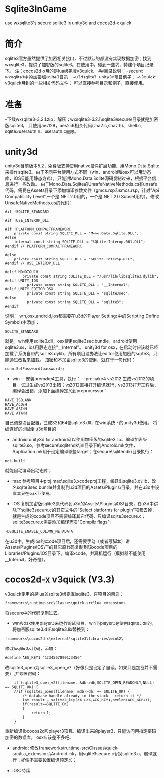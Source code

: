 # Sqlite3InGame
use wxsqlite3's secure sqilte3 in unity3d and cocos2d-x quick

简介
======
sqlite3官方虽然提供了加密相关接口，不过默认的都没有实现数据加密；找到wxsqlite3，提供了加密版的sqlite3。在使用中，碰到一些坑，特建个项目记录下。
注：cocos2d-x用的是lua绑定版v3quick。
##目录说明：
-secure: wxsqlite3中的加密版sqlite3目录；
-u3dsqlite3: unity3d项目例子；
-v3quick: v3quick用到的一些相关代码文件；
可以直接参考目录和例子，直接使用。

准备
=====
-下载wxsqlite3-3.2.1.zip，解压；wxsqlite3-3.2.1\sqlite3\secure\目录就是加密版sqlite3。
只使用aes128，aes256相关代码(sha2.c,sha2.h)、shell.c、sqlite3userauth.h、userauth.c删除。

unity3d
=======
unity3d当前版本5.2，免费版支持使用native插件扩展功能。用Mono.Data.Sqlite来操作sqlite3。由于不同平台使用方式不同（win、android和osx可以用动态库，iOS只能用静态方式），只能讲Mono.Data.Sqlite源码复制过来，根据平台信息进行一些改动。
由于Mono.Data.Sqlite的UnsafeNativeMethods.cs有unsafe代码，需要在Assets目录下添加编译参数文件（gmcs.rsp和smcs.rsp，针对"Api Compatibility Level",一个是.NET 2.0用的，一个是.NET 2.0 Subset用的）。修改UnsafeNativeMethods.cs的代码：
```
#if !SQLITE_STANDARD

#if !USE_INTEROP_DLL

#if !PLATFORM_COMPACTFRAMEWORK
    private const string SQLITE_DLL = "Mono.Data.Sqlite.DLL";
#else
    internal const string SQLITE_DLL = "SQLite.Interop.061.DLL";
#endif // PLATFORM_COMPACTFRAMEWORK

#else
    private const string SQLITE_DLL = "SQLite.Interop.DLL";
#endif // USE_INTEROP_DLL

#elif MONOTOUCH
        private const string SQLITE_DLL = "/usr/lib/libsqlite3.dylib";
#elif UNITY_IOS
          private const string SQLITE_DLL = "__Internal";
#elif UNITY_EDITOR_OSX
          private const string SQLITE_DLL = "sqlite3sec";
#else
          private const string SQLITE_DLL = "sqlite3";
#endif
```
说明：
win,osx,android,ios都需要在u3d的Player Settings中的Scripting Define Symbols中添加：
```
SQLITE_STANDARD
```
就是，win使用sqlite3.dll，osx使用sqlite3sec.bundle，android使用sqlite3.so，ios用静态连接"__Internal"。
unity3d for osx，在启动时应该就已经加载了系统自带的sqlite3.dylib，所有项目没办法让editor使用加密的sqlite3，只能通过改名来加载。
加密和不加密sqlite3的使用，就在于一句代码：
```
conn.SetPassword(password);
```

- win
-- 安装premake4工具，执行：
--premake4 vs2012
生成vs2012的项目，试过生成vs2013出错；vs2012直接打开编译就行，vs2013打开工程后，编译会出错，添加下面编译定义到preprocessor：
```
HAVE_ISBLANK
HAVE_ACOSH
HAVE_ASINH
HAVE_ATANH
```
自己调整项目配置，生成32和64位sqlite3.dll，在win系统下的unity3d使用。
将编译好的dll放到u3d项目的

- android
unity3d for android可以使用加密版的sqlite3.so。编译加密版sqlite3.so，参考secure\sqlitendk\jni目录下的Android.mk文件，Application.mk用于设定编译哪些target；在secure\sqlitendk\目录执行：
```
ndk-build
```
就能自动编译出动态库；

- mac
参考项目中proj.mac\sqlite3.xcodeproj工程，编译出sqlite3.dylib，改名sqlite3sec.bundle并复制到u3d项目的Assets\Plugins\目录，并在u3d中设置其只在osx下使用。

- iOS
复制加密版sqlite3原代码到u3d的Assets\Plugins\iOS\目录，在u3d中讲除了sqlite3secure.c的其它文件的“Select platforms for plugin"项都去掉，就是生成的xcode项目不需要编译其它代码，只编译sqlite3secure.c；sqlite3secure.c需要添加编译选项"Compile flags":
```
-DSQLITE_ENABLE_COLUMN_METADATA
```
在u3d中，生成ios的xcode项目后，还需要手动（或者写脚本）讲Assets\Plugins\iOS\下的其它原代码复制到该xcode项目的Libraries/Plugins/iOS目录下。编译xcode，并真机运行（模拟器不能使用__Internal，好奇怪）。

cocos2d-x v3quick (V3.3)
================
v3quick使用的是lua的sqlite3绑定库lsqlite3，在项目的目录：
```
frameworks\runtime-src\Classes\quick-src\lua_extensions
```
将secure中的代码复制过去。

- win和osx使用player3来运行调试项目，win下player3是使用sqlite3.dll的，将加密版sqlite3.dll和sqlite3.lib替换到：
```
frameworks\cocos2d-x\external\sqlite3\libraries\win32\
```
修改lsqlite3.c代码，添加：
```
#define AES_KEY1 "1234567890123456"
```
改sqlite3_open为sqlite3_open_v2（好像只是设定了自读，如果只是加密并不需要）,并设置密码：
```
    if (sqlite3_open_v2(filename, &db->db,SQLITE_OPEN_READONLY,NULL) == SQLITE_OK) {
    //if (sqlite3_open(filename, &db->db) == SQLITE_OK) {
        /* database handle already in the stack - return it */
        int result = sqlite3_key(db->db,AES_KEY1,strlen(AES_KEY1));
        if(result==SQLITE_OK)
        {
            return 1;
        }        
    }
```
重新编译libcocos2d和player3项目。编译出来的player3，只能访问用指定密码加密的数据库。
osx应该差不多吧。

- android:
修改frameworks\runtime-src\Classes\quick-src\lua_extensions\Android.mk，用sqlite3secure.c替换sqlite3.c，编译就行；好像不需要设置编译预定义；

- iOS:
待续


